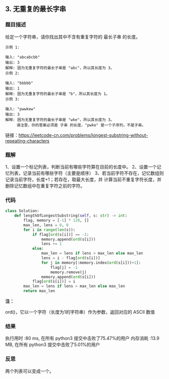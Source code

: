 ## 3. 无重复的最长字串



### 题目描述

给定一个字符串，请你找出其中不含有重复字符的 最长子串 的长度。

```
示例 1:

输入: "abcabcbb"
输出: 3 
解释: 因为无重复字符的最长子串是 "abc"，所以其长度为 3。
示例 2:

输入: "bbbbb"
输出: 1
解释: 因为无重复字符的最长子串是 "b"，所以其长度为 1。
示例 3:

输入: "pwwkew"
输出: 3
解释: 因为无重复字符的最长子串是 "wke"，所以其长度为 3。
     请注意，你的答案必须是 子串 的长度，"pwke" 是一个子序列，不是子串。

```

链接：https://leetcode-cn.com/problems/longest-substring-without-repeating-characters



### 题解

1、设置一个标记列表，判断当前有哪些字符算在目前的长度中。
2、设置一个记忆列表，记录当前有哪些字符（主要是顺序）
3、若当前字符不存在，记忆数组则记录当前字符，长度+1；若存在，取最大长度，并
计算当前不重复字符长度，并删除记忆数组中在重复字符之前的字符。


### 代码

```python
class Solution:
    def lengthOfLongestSubstring(self, s: str) -> int:
    	flag, memory = [-1] * 128, []
    	max_len, lens = 0, 0
    	for i in range(len(s)):
    		if flag[ord(s[i])] == -1:
    			memory.append(ord(s[i]))
    			lens += 1
    		else:
    			max_len = lens if lens > max_len else max_len
    			lens = i - flag[ord(s[i])]   			
    			for j in memory[:memory.index(ord(s[i]))+1]:
    				flag[j] = -1
    				memory.remove(j)
    			memory.append(ord(s[i]))
    		flag[ord(s[i])] = i    		
    	max_len = lens if lens > max_len else max_len
    	return max_len
```

**注：**

ord()，它以一个字符（长度为1的字符串）作为参数，返回对应的 ASCII 数值



### 结果

执行用时 :80 ms, 在所有 python3 提交中击败了75.47%的用户
内存消耗 :13.9 MB, 在所有 python3 提交中击败了5.01%的用户



### 反思

两个列表可以变成一个。